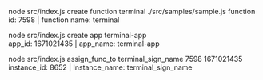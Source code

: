 node src/index.js create function terminal ./src/samples/sample.js 
function id: 7598 | function name: terminal

node src/index.js create app terminal-app  
app_id: 1671021435 | app_name: terminal-app

node src/index.js assign_func_to terminal_sign_name 7598 1671021435 
instance_id: 8652 | Instance_name: terminal_sign_name